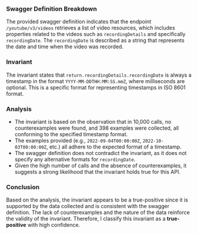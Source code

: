 ### Swagger Definition Breakdown
The provided swagger definition indicates that the endpoint `/youtube/v3/videos` retrieves a list of video resources, which includes properties related to the videos such as `recordingDetails` and specifically `recordingDate`. The `recordingDate` is described as a string that represents the date and time when the video was recorded.

### Invariant
The invariant states that `return.recordingDetails.recordingDate` is always a timestamp in the format `YYYY-MM-DDTHH:MM:SS.mmZ`, where milliseconds are optional. This is a specific format for representing timestamps in ISO 8601 format.

### Analysis
- The invariant is based on the observation that in 10,000 calls, no counterexamples were found, and 398 examples were collected, all conforming to the specified timestamp format. 
- The examples provided (e.g., `2022-09-04T00:00:00Z`, `2022-10-03T00:00:00Z`, etc.) all adhere to the expected format of a timestamp.
- The swagger definition does not contradict the invariant, as it does not specify any alternative formats for `recordingDate`. 
- Given the high number of calls and the absence of counterexamples, it suggests a strong likelihood that the invariant holds true for this API.

### Conclusion
Based on the analysis, the invariant appears to be a true-positive since it is supported by the data collected and is consistent with the swagger definition. The lack of counterexamples and the nature of the data reinforce the validity of the invariant. Therefore, I classify this invariant as a **true-positive** with high confidence.
